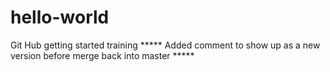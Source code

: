 # hello-world
Git Hub getting started training
***** Added comment to show up as a new version before merge back into master *****
